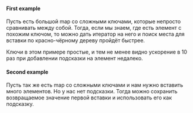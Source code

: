 #### First example

Пусть есть большой map со сложными ключами, которые непросто сравнивать между собой. Тогда, если мы знаем, где есть элемент с похожим ключом, то можно дать итератор на него и поиск места для вставки по красно-чёрному дереву пройдёт быстрее.

Ключи в этом примере простые, и тем не менее видно ускорение в 10 раз при добавлении подсказки на элемент недалеко.


#### Second example

Пусть так же есть map со сложными ключами и нам нужно вставить много элементов. Но у нас нет подсказки. Тогда можно сохранить возвращаемое значение первой вставки и использовать его как подсказку.
